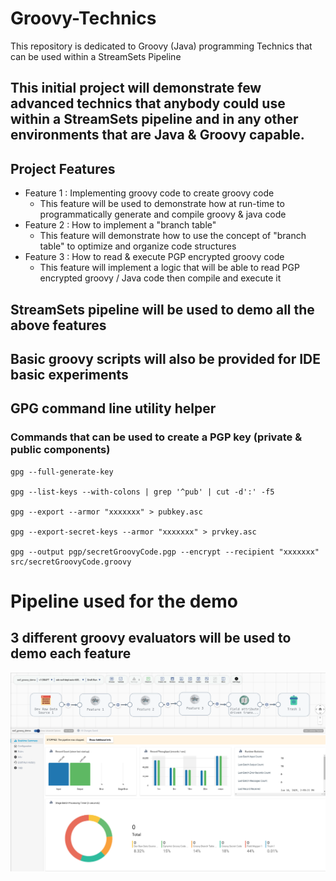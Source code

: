 # Groovy-Technics
This repository is dedicated to Groovy (Java) programming Technics that can be used within a StreamSets Pipeline 

## This initial project will demonstrate few advanced technics that anybody could use within a StreamSets pipeline and in any other environments that are Java & Groovy capable.

## Project Features

- Feature 1 : Implementing groovy code to create groovy code
    - This feature will be used to demonstrate how at run-time to programmatically generate and compile groovy & java
      code
- Feature 2 : How to implement a "branch table"
    - This feature will demonstrate how to use the concept of "branch table" to optimize and organize code structures
- Feature 3 : How to read & execute PGP encrypted groovy code
    - This feature will implement a logic that will be able to read PGP encrypted groovy / Java code then compile and
      execute it

## StreamSets pipeline will be used to demo all the above features

## Basic groovy scripts will also be provided for IDE basic experiments

## GPG command line utility helper

### Commands that can be used to create a PGP key (private & public components)

````shell
gpg --full-generate-key

gpg --list-keys --with-colons | grep '^pub' | cut -d':' -f5

gpg --export --armor "xxxxxxx" > pubkey.asc

gpg --export-secret-keys --armor "xxxxxxx" > prvkey.asc

gpg --output pgp/secretGroovyCode.pgp --encrypt --recipient "xxxxxxx" src/secretGroovyCode.groovy
````

# Pipeline used for the demo

## 3 different groovy evaluators will be used to demo each feature

![Screenshot from 2025-01-10 15-05-20.png](images/Screenshot%20from%202025-01-10%2015-05-20.png)